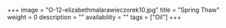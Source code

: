 +++
image = "O-12-elizabethmalarawieczorek10.jpg"
title = "Spring Thaw"
weight = 0
description = ""
availability = ""
tags = ["Oil"]
+++
